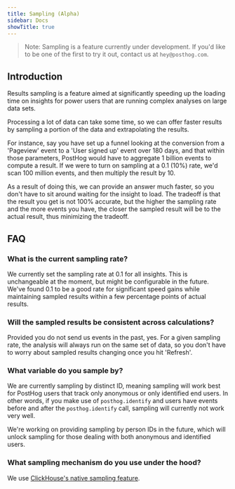 ```yaml
---
title: Sampling (Alpha)
sidebar: Docs
showTitle: true
---
```


> Note: Sampling is a feature currently under development. If you'd like to be one of the first to try it out, contact us at `hey@posthog.com`.

## Introduction

Results sampling is a feature aimed at significantly speeding up the loading time on insights for power users that are running complex analyses on large data sets.

Processing a lot of data can take some time, so we can offer faster results by sampling a portion of the data and extrapolating the results.

For instance, say you have set up a funnel looking at the conversion from a 'Pageview' event to a 'User signed up' event over 180 days, and that within those parameters, PostHog would have to aggregate 1 billion events to compute a result. If we were to turn on sampling at a 0.1 (10%) rate, we'd scan 100 million events, and then multiply the result by 10. 

As a result of doing this, we can provide an answer much faster, so you don't have to sit around waiting for the insight to load. The tradeoff is that the result you get is not 100% accurate, but the higher the sampling rate and the more events you have, the closer the sampled result will be to the actual result, thus minimizing the tradeoff.

## FAQ

### What is the current sampling rate?

We currently set the sampling rate at 0.1 for all insights. This is unchangeable at the moment, but might be configurable in the future. We've found 0.1 to be a good rate for significant speed gains while maintaining sampled results within a few percentage points of actual results.

### Will the sampled results be consistent across calculations?

Provided you do not send us events in the past, yes. For a given sampling rate, the analysis will always run on the same set of data, so you don't have to worry about sampled results changing once you hit 'Refresh'.

### What variable do you sample by?

We are currently sampling by distinct ID, meaning sampling will work best for PostHog users that track only anonymous or only identified end users. In other words, if you make use of `posthog.identify` and users have events before and after the `posthog.identify` call, sampling will currently not work very well.

We're working on providing sampling by person IDs in the future, which will unlock sampling for those dealing with both anonymous and identified users.

### What sampling mechanism do you use under the hood?

We use [ClickHouse's native sampling feature](https://clickhouse.com/docs/en/sql-reference/statements/select/sample/).
